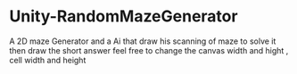 # Unity-RandomMazeGenerator
A 2D maze Generator and a Ai that draw his scanning of  maze to solve it then draw the short answer 
feel free to change the canvas width and hight , cell width and height
